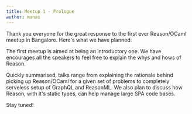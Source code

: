 ```yaml
---
title: Meetup 1 - Prologue
author: manas
---
```


Thank you everyone for the great response to the first ever
Reason/OCaml meetup in Bangalore. Here's what we have planned:

<!--more-->

The first meetup is aimed at being an introductory one. We have
encourages all the speakers to feel free to explain the whys and hows
of Reason.

Quickly summarised, talks range from explaining the rationale behind
picking up Reason/OCaml for a given set of problems to completely
serveless setup of GraphQL and ReasonML. We also plan to discuss how
Reason, with it's static types, can help manage large SPA code bases.

Stay tuned!

